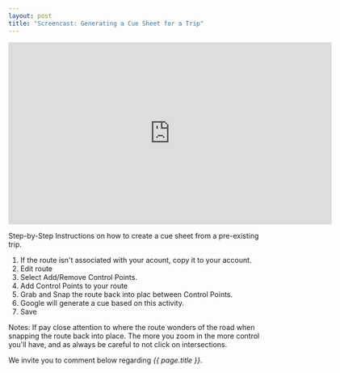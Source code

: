 ```yaml
---
layout: post
title: "Screencast: Generating a Cue Sheet for a Trip"
---
```

<iframe width="640" height="360" src="http://www.youtube.com/embed/qYSg-m6w3ps" frameborder="0" allowfullscreen></iframe>

Step-by-Step Instructions on how to create a cue sheet from a pre-existing trip.


 1. If the route isn't associated with your acount, copy it to your account. 
 2. Edit route
 3. Select Add/Remove Control Points. 
 4. Add Control Points to your route
 5. Grab and Snap the route back into plac between Control Points.
 6. Google will generate a cue based on this activity.
 7. Save

 Notes: If pay close attention to where the route wonders of the road when snapping the route back into place. The more you zoom in the more control you'll have, and as always be careful to not click on intersections.




We invite you to comment below regarding *{{ page.title }}*.

